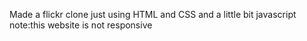 Made a flickr clone just using HTML and CSS and a little bit javascript
note:this website is not responsive
